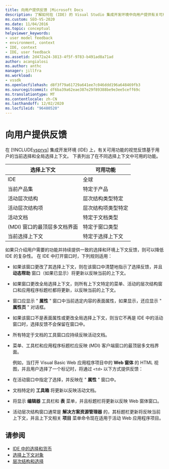 ```yaml
---
title: 向用户提供反馈 |Microsoft Docs
description: 了解如何在 (IDE) 的 Visual Studio 集成开发环境中向用户提供有关可用功能的视觉反馈。
ms.custom: SEO-VS-2020
ms.date: 11/04/2016
ms.topic: conceptual
helpviewer_keywords:
- user model feedback
- environment, context
- IDE, context
- IDE, user feedback
ms.assetid: 2d472a24-3813-4f5f-9783-b491ad8a71ad
author: acangialosi
ms.author: anthc
manager: jillfra
ms.workload:
- vssdk
ms.openlocfilehash: d8f3f79a61729a641ee7c046ddd196a648469fb3
ms.sourcegitcommit: df6ba39a62eae387e29f89388be9e3ee5ceff69c
ms.translationtype: MT
ms.contentlocale: zh-CN
ms.lasthandoff: 12/02/2020
ms.locfileid: "96480520"
---
```

# <a name="feedback-to-the-user"></a>向用户提供反馈
在 [!INCLUDE[vsprvs](../../code-quality/includes/vsprvs_md.md)] 集成开发环境 (IDE) 上，有关可用功能的视觉反馈基于用户的当前选择和全局选择上下文。 下表列出了在不同选择上下文中可用的功能。

|选择上下文|可用功能|
|-----------------------|-----------------------------|
|IDE|全球|
|当前产品集|特定于产品|
|活动层次结构|层次结构类型特定|
|活动层次结构项|层次结构项类型特定|
|活动文档|特定于文档类型|
| (MDI) 窗口的最顶层多文档界面|特定于窗口类型|
|当前选择上下文|特定于选择上下文|

 如果只介绍用户需要的功能并持续提供一致的选择和环境上下文反馈，则可以降低 IDE 的复杂性。 在 IDE 中打开窗口时，下列规则适用：

- 如果该窗口更改了其选择上下文，则在该窗口中清楚地指示了选择反馈，并且 **动态帮助** 窗口（如果已显示）将更新以反映当前的上下文。

- 如果窗口更改全局选择上下文，则所有上下文特定的菜单、活动的层次结构窗口和应用程序标题栏都将更新，以反映当前的上下文。

- 窗口应显示 " **属性** " 窗口中当前选定内容的表面属性，如果显示，还应显示 " **属性页** " 对话框。

- 如果该窗口不是表面属性或更改全局选择上下文，则当它不再是 IDE 中的活动窗口时，选择反馈不会保留在窗口中。

- 所有特定于文档的工具窗口应持续反映活动文档。

- 菜单、工具栏和应用程序标题栏应反映 (MDI) 客户端窗口的最顶层多文档界面。

  例如，当打开 Visual Basic Web 应用程序项目中的 **Web 窗体** 的 HTML 视图，并且用户选择了一个标记时，将通过 `<td>` 以下方式提供反馈：

- 在活动窗口中指定了选择，并反映在 " **属性** " 窗口中。

- 文档特定的 **工具箱** 将更新以反映活动文档。

- 将显示 **编辑器** 工具栏和 **表** 菜单，并且标题栏将更新以反映 Web 窗体窗口。

- 活动层次结构窗口通常是 **解决方案资源管理器** 的，其标题栏更新将反映当前上下文，并且上下文相关 **项目** 菜单命令现在适用于活动 Web 应用程序项目。

## <a name="see-also"></a>请参阅
- [IDE 中的选择和货币](../../extensibility/internals/selection-and-currency-in-the-ide.md)
- [选择上下文对象](../../extensibility/internals/selection-context-objects.md)
- [层次结构和选择](../../extensibility/internals/hierarchies-and-selection.md)

